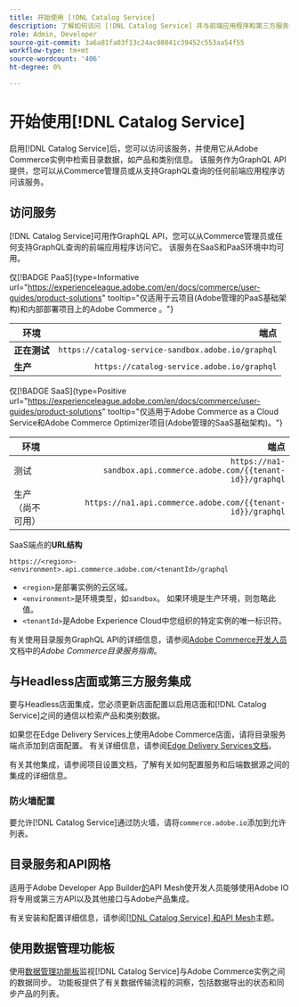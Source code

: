 ```yaml
---
title: 开始使用 [!DNL Catalog Service]
description: 了解如何访问 [!DNL Catalog Service] 并与前端应用程序和第三方服务集成。
role: Admin, Developer
source-git-commit: 3a6a81fa03f13c24ac08041c39452c553aa54f55
workflow-type: tm+mt
source-wordcount: '406'
ht-degree: 0%

---
```



# 开始使用[!DNL Catalog Service]

启用[!DNL Catalog Service]后，您可以访问该服务，并使用它从Adobe Commerce实例中检索目录数据，如产品和类别信息。 该服务作为GraphQL API提供，您可以从Commerce管理员或从支持GraphQL查询的任何前端应用程序访问该服务。

## 访问服务

[!DNL Catalog Service]可用作GraphQL API，您可以从Commerce管理员或任何支持GraphQL查询的前端应用程序访问它。 该服务在SaaS和PaaS环境中均可用。


仅[!BADGE PaaS]{type=Informative url="https://experienceleague.adobe.com/en/docs/commerce/user-guides/product-solutions" tooltip="仅适用于云项目(Adobe管理的PaaS基础架构)和内部部署项目上的Adobe Commerce 。"}

| 环境 | 端点 |
|------------ | ----------: |
| **正在测试** | `https://catalog-service-sandbox.adobe.io/graphql` |
| **生产** | `https://catalog-service.adobe.io/graphql` |

仅[!BADGE SaaS]{type=Positive url="https://experienceleague.adobe.com/en/docs/commerce/user-guides/product-solutions" tooltip="仅适用于Adobe Commerce as a Cloud Service和Adobe Commerce Optimizer项目(Adobe管理的SaaS基础架构)。"}

| 环境 | 端点 |
| ------------ | --------:|
| 测试 | `https://na1-sandbox.api.commerce.adobe.com/{{tenant-id}}/graphql` |
| 生产（尚不可用） | `https://na1.api.commerce.adobe.com/{{tenant-id}}/graphql` |

SaaS端点的&#x200B;**URL结构**

```text
https://<region>-<environment>.api.commerce.adobe.com/<tenantId>/graphql
```

- `<region>`是部署实例的云区域。
- `<environment>`是环境类型，如`sandbox`。 如果环境是生产环境，则忽略此值。
- `<tenantId>`是Adobe Experience Cloud中您组织的特定实例的唯一标识符。

有关使用目录服务GraphQL API的详细信息，请参阅[Adobe Commerce开发人员](https://developer.adobe.com/commerce/webapi/graphql/schema/catalog-service/)文档中的&#x200B;*Adobe Commerce目录服务指南*。


## 与Headless店面或第三方服务集成

要与Headless店面集成，您必须更新店面配置以启用店面和[!DNL Catalog Service]之间的通信以检索产品和类别数据。

如果您在Edge Delivery Services上使用Adobe Commerce店面，请将目录服务端点添加到店面配置。 有关详细信息，请参阅[Edge Delivery Services文档](https://experienceleague.adobe.com/developer/commerce/storefront/setup/configuration/commerce-configuration/#storefront-configuration)。

有关其他集成，请参阅项目设置文档，了解有关如何配置服务和后端数据源之间的集成的详细信息。


### 防火墙配置

要允许[!DNL Catalog Service]通过防火墙，请将`commerce.adobe.io`添加到允许列表。

## 目录服务和API网格

适用于Adobe Developer App Builder[的](https://developer.adobe.com/graphql-mesh-gateway/gateway/overview/)API Mesh使开发人员能够使用Adobe IO将专用或第三方API以及其他接口与Adobe产品集成。

有关安装和配置详细信息，请参阅[[!DNL Catalog Service] 和API Mesh](mesh.md)主题。

## 使用数据管理功能板

使用[数据管理功能板](https://experienceleague.adobe.com/en/docs/commerce-admin/systems/data-transfer/data-dashboard)监视[!DNL Catalog Service]与Adobe Commerce实例之间的数据同步。 功能板提供了有关数据传输流程的洞察，包括数据导出的状态和同步产品的列表。
